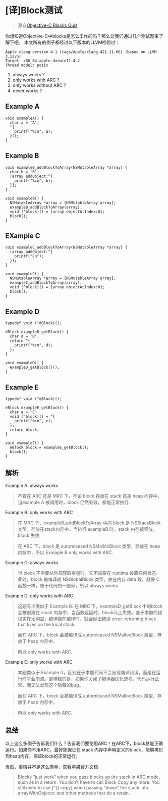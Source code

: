 # [译]Block测试
>源自[Objective-C Blocks Quiz](http://blog.parse.com/learn/engineering/objective-c-blocks-quiz/)

你想知道Objective-C中blocks是怎么工作的吗？那么让我们通过几个测试题来了解下吧。
本文所有的例子都经过以下版本的LLVM检验过：
```
Apple clang version 4.1 (tags/Apple/clang-421.11.66) (based on LLVM 3.1svn)
Target: x86_64-apple-darwin11.4.2
Thread model: posix
```
1. always works ?
2. only works with ARC ?
3. only works without ARC ?
4. never works ?

## Example A

```
void exampleA() {
  char a = 'A';
  ^{
    printf("%cn", a);
  }();
}
```

## Example B

```
void exampleB_addBlockToArray(NSMutableArray *array) {
  char b = 'B';
  [array addObject:^{
    printf("%cn", b);
  }];
}

void exampleB() {
  NSMutableArray *array = [NSMutableArray array];
  exampleB_addBlockToArray(array);
  void (^block)() = [array objectAtIndex:0];
  block();
}
```

## EXample C

```
void exampleC_addBlockToArray(NSMutableArray *array) {
  [array addObject:^{
    printf("Cn");
  }];
}

void exampleC() {
  NSMutableArray *array = [NSMutableArray array];
  exampleC_addBlockToArray(array);
  void (^block)() = [array objectAtIndex:0];
  block();
}
```

## Example D


```
typedef void (^dBlock)();

dBlock exampleD_getBlock() {
  char d = 'D';
  return ^{
    printf("%cn", d);
  };
}

void exampleD() {
  exampleD_getBlock()();
}
```

## Example E

```
typedef void (^eBlock)();

eBlock exampleE_getBlock() {
  char e = 'E';
  void (^block)() = ^{
    printf("%cn", e);
  };
  return block;
}

void exampleE() {
  eBlock block = exampleE_getBlock();
  block();
}
```

## 解析

Example A: always works
>不管在 ARC 还是 MRC 下，不论 block 存放在 stack 还是 heap 内存中，当example A 被调用时，block 仍然有效，都能正常执行.

Example B: only works with ARC
>在 MRC 下，exampleB_addBlockToArray 中的 block 是 NSStackBlock 类型，存放在stack内存中。当执行 exampleB 时，stack 内存被释放，block 失效.

>在 ARC 下，block 是 autoreleased NSMallocBlock 类型，存放在 heap 内存中，所以 Exmaple B only works with ARC.

Example C: always works
>当 block 不需要从外部获取变量时，它不需要在 runtime 设置任何状态。此时，block 被编译成 NSGlobalBlock 类型，放在内存 data 段，就像 C 函数一样，属于代码的一部分，所以 always works.

Example D: only works with ARC
>这题有点类似于 Example B. 在 MRC 下，exampleD_getBlock 中的block 会被创建在 stack 内存中，当函数返回时，block马上失效。鉴于本题的错误实在太明显，编译器在编译时，就会抛出错误 error: returning block that lives on the local stack.

>而在 ARC 下，block 会被编译成 autoreleased NSMallocBlock 类型，存放于 heap 内存中。

>所以 only works with ARC.

Example E: only works with ARC
>本题类似于 Example D，区别在于本题代码不会出现编译错误，而是在运行时才会崩溃。更槽糕的是，如果你关闭了编译器优化选项，代码运行正常，而无法发现这个隐藏的bug。

>而在 ARC 下，block 会被编译成 autoreleased NSMallocBlock 类型，存放于 heap 内存中。

>所以 only works with ARC.

## 总结
以上这么多例子告诉我们什么？告诉我们要使用ARC！在ARC下，block总能正确运行。如果你不用ARC，最好能保证在 stack 内存中声明定义的block，能够拷贝到heap内存，保证block的正常运行。

当然，事情并不是这么简单，查看[苹果官方文档](https://developer.apple.com/library/ios/releasenotes/ObjectiveC/RN-TransitioningToARC/Introduction/Introduction.html)
>Blocks “just work” when you pass blocks up the stack in ARC mode, such as in a return. You don’t have to call Block Copy any more. You still need to use [^{} copy] when passing “down” the stack into arrayWithObjects: and other methods that do a retain.
